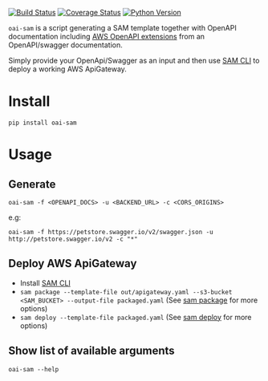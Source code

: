 [![Build Status](https://travis-ci.com/fulder/openapi-to-aws-apigateway.svg?branch=master)](https://travis-ci.com/fulder/openapi-to-aws-apigateway)
[![Coverage Status](https://coveralls.io/repos/github/fulder/openapi-to-aws-apigateway/badge.svg?branch=master)](https://coveralls.io/github/fulder/openapi-to-aws-apigateway?branch=master)
[![Python Version](https://img.shields.io/badge/python-2.7%2C3.3%2B-blue.svg)](https://www.python.org/)

`oai-sam` is a script generating a SAM template together with OpenAPI documentation including [AWS OpenAPI extensions](https://docs.aws.amazon.com/en_pv/apigateway/latest/developerguide/api-gateway-swagger-extensions.html) from an OpenAPI/swagger documentation.

Simply provide your OpenApi/Swagger as an input and then use [SAM CLI](https://docs.aws.amazon.com/en_pv/serverless-application-model/latest/developerguide/serverless-sam-cli-install.html) to deploy a working AWS ApiGateway.  

# Install

`pip install oai-sam`

# Usage

## Generate
`oai-sam -f <OPENAPI_DOCS> -u <BACKEND_URL> -c <CORS_ORIGINS>`

e.g:

`oai-sam -f https://petstore.swagger.io/v2/swagger.json -u http://petstore.swagger.io/v2 -c "*"`

## Deploy AWS ApiGateway

* Install [SAM CLI](https://docs.aws.amazon.com/en_pv/serverless-application-model/latest/developerguide/serverless-sam-cli-install.html)
* `sam package --template-file out/apigateway.yaml --s3-bucket <SAM_BUCKET> --output-file packaged.yaml` (See [sam package](https://docs.aws.amazon.com/serverless-application-model/latest/developerguide/sam-cli-command-reference-sam-package.html) for more options)
* `sam deploy --template-file packaged.yaml` (See [sam deploy](https://docs.aws.amazon.com/serverless-application-model/latest/developerguide/sam-cli-command-reference-sam-deploy.html) for more options)

## Show list of available arguments
`oai-sam --help`